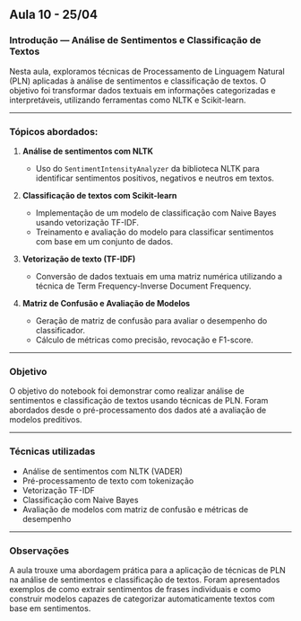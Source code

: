 
## Aula 10 - 25/04

### Introdução — Análise de Sentimentos e Classificação de Textos

Nesta aula, exploramos técnicas de Processamento de Linguagem Natural (PLN) aplicadas à análise de sentimentos e classificação de textos. O objetivo foi transformar dados textuais em informações categorizadas e interpretáveis, utilizando ferramentas como NLTK e Scikit-learn.

---

### Tópicos abordados:

1. **Análise de sentimentos com NLTK**  
   - Uso do `SentimentIntensityAnalyzer` da biblioteca NLTK para identificar sentimentos positivos, negativos e neutros em textos.

2. **Classificação de textos com Scikit-learn**  
   - Implementação de um modelo de classificação com Naive Bayes usando vetorização TF-IDF.
   - Treinamento e avaliação do modelo para classificar sentimentos com base em um conjunto de dados.

3. **Vetorização de texto (TF-IDF)**  
   - Conversão de dados textuais em uma matriz numérica utilizando a técnica de Term Frequency-Inverse Document Frequency.

4. **Matriz de Confusão e Avaliação de Modelos**  
   - Geração de matriz de confusão para avaliar o desempenho do classificador.
   - Cálculo de métricas como precisão, revocação e F1-score.

---

### Objetivo

O objetivo do notebook foi demonstrar como realizar análise de sentimentos e classificação de textos usando técnicas de PLN. Foram abordados desde o pré-processamento dos dados até a avaliação de modelos preditivos.

---

### Técnicas utilizadas

- Análise de sentimentos com NLTK (VADER)
- Pré-processamento de texto com tokenização
- Vetorização TF-IDF
- Classificação com Naive Bayes
- Avaliação de modelos com matriz de confusão e métricas de desempenho

---

### Observações

A aula trouxe uma abordagem prática para a aplicação de técnicas de PLN na análise de sentimentos e classificação de textos. Foram apresentados exemplos de como extrair sentimentos de frases individuais e como construir modelos capazes de categorizar automaticamente textos com base em sentimentos.
